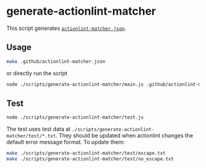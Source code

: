 generate-actionlint-matcher
===========================

This script generates [`actionlint-matcher.json`](../../.github/actionlint-matcher.json).

## Usage

```sh
make .github/actionlint-matcher.json
```

or directly run the script

```sh
node ./scripts/generate-actionlint-matcher/main.js .github/actionlint-matcher.json
```

## Test

```sh
node ./scripts/generate-actionlint-matcher/test.js
```

The test uses test data at `./scripts/generate-actionlint-matcher/test/*.txt`. They should be updated when actionlint changes
the default error message format. To update them:

```sh
make ./scripts/generate-actionlint-matcher/test/escape.txt
make ./scripts/generate-actionlint-matcher/test/no_escape.txt
```
